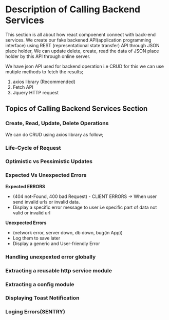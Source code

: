 # Description of Calling Backend Services

This section is all about how react compoenent connect with back-end services. We create our fake backened API(application programming interface) using REST (representational state transfer) API through JSON place holder, We can update delete, create, read the data of JSON place holder by this API through online server.

We have json API used for backend operation i.e CRUD for this we can use mutiple methods to fetch the results;

1. axios library (Recommended)
2. Fetch API
3. Jquery HTTP request

## Topics of Calling Backend Services Section

### Create, Read, Update, Delete Operations

We can do CRUD using axios library as follow;

### Life-Cycle of Request

### Optimistic vs Pessimistic Updates

### Expected Vs Unexpected Errors

**Expected ERRORS**

- (404 not-Found, 400 bad Request) - CLIENT ERRORS -> When user send invalid urls or invalid data.
- Display a specific error message to user i.e specific part of data not valid or invalid url

**Unexpected Errors**

- (network error, server down, db down, bug(in App))
- Log them to save later
- Display a generic and User-friendly Error

### Handling unexpexted error globally

### Extracting a reusable http service module

### Extracting a config module

### Displaying Toast Notification

### Loging Errors(SENTRY)
